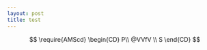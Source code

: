 ```yaml
---
layout: post
title: test
--- 
```


<script type="text/javascript" src="https://cdn.mathjax.org/mathjax/latest/MathJax.js?config=TeX-AMS-MML_HTMLorMML"></script>

$$ \require{AMScd}
\begin{CD} P\\ @VVfV \\ S  \end{CD}
$$
